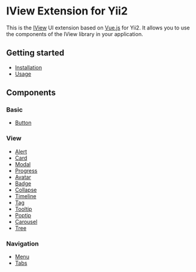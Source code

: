 # IView Extension for Yii2

This is the <a href="https://www.iviewui.com/" target="_blank">IView</a> UI extension based on <a href="https://vuejs.org/" target="_blank">Vue.js</a> for Yii2.
It allows you to use the components of the IView library in your application.

## Getting started

* [Installation](installation.md)
* [Usage](usage.md)

## Components

### Basic

* [Button](button.md)

### View

* [Alert](alert.md)
* [Card](card.md)
* [Modal](modal.md)
* [Progress](progress.md)
* [Avatar](avatar.md)
* [Badge](badge.md)
* [Collapse](collapse.md)
* [Timeline](timeline.md)
* [Tag](tag.md)
* [Tooltip](tooltip.md)
* [Poptip](poptip.md)
* [Carousel](carousel.md)
* [Tree](tree.md)

### Navigation

* [Menu](menu.md)
* [Tabs](tabs.md)
